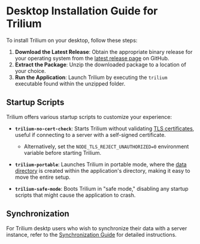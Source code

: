 # Desktop Installation Guide for Trilium

To install Trilium on your desktop, follow these steps:

1. **Download the Latest Release**: Obtain the appropriate binary release for your operating system from the [latest release page](https://github.com/TriliumNext/Notes/releases/latest) on GitHub.
2. **Extract the Package**: Unzip the downloaded package to a location of your choice.
3. **Run the Application**: Launch Trilium by executing the `trilium` executable found within the unzipped folder.

## Startup Scripts

Trilium offers various startup scripts to customize your experience:

- **`trilium-no-cert-check`**: Starts Trilium without validating [TLS certificates](tls-configuration.md), useful if connecting to a server with a self-signed certificate.
  - Alternatively, set the `NODE_TLS_REJECT_UNAUTHORIZED=0` environment variable before starting Trilium.

- **`trilium-portable`**: Launches Trilium in portable mode, where the [data directory](data-directory.md) is created within the application's directory, making it easy to move the entire setup.

- **`trilium-safe-mode`**: Boots Trilium in "safe mode," disabling any startup scripts that might cause the application to crash.

## Synchronization

For Trilium desktp users who wish to synchronize their data with a server instance, refer to the [Synchronization Guide](synchronization.md) for detailed instructions.
